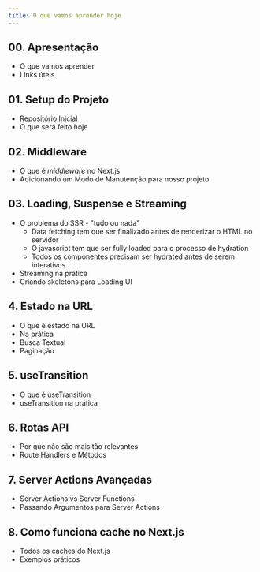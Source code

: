 ```yaml
---
title: O que vamos aprender hoje
---
```


## 00. Apresentação

- O que vamos aprender
- Links úteis

## 01. Setup do Projeto

- Repositório Inicial
- O que será feito hoje

## 02. Middleware

- O que é _middleware_ no Next.js
- Adicionando um Modo de Manutenção para nosso projeto

## 03. Loading, Suspense e Streaming

- O problema do SSR - "tudo ou nada"
  - Data fetching tem que ser finalizado antes de renderizar o HTML no servidor
  - O javascript tem que ser fully loaded para o processo de hydration
  - Todos os componentes precisam ser hydrated antes de serem interativos
- Streaming na prática
- Criando skeletons para Loading UI

## 4. Estado na URL

- O que é estado na URL
- Na prática
- Busca Textual
- Paginação

## 5. useTransition

- O que é useTransition
- useTransition na prática

## 6. Rotas API

- Por que não são mais tão relevantes
- Route Handlers e Métodos

## 7. Server Actions Avançadas

- Server Actions vs Server Functions
- Passando Argumentos para Server Actions

## 8. Como funciona cache no Next.js

- Todos os caches do Next.js
- Exemplos práticos


